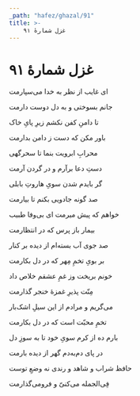 ```yaml
---
_path: "hafez/ghazal/91"
title: >-
    غزل شمارهٔ ۹۱
---
```

# غزل شمارهٔ ۹۱

<div class="b" id="bn1"><div class="m1"><p>ای غایب از نظر به خدا می‌سپارمت</p></div>
<div class="m2"><p>جانم بسوختی و به دل دوست دارمت</p></div></div>
<div class="b" id="bn2"><div class="m1"><p>تا دامنِ کفن نکشم زیرِ پایِ خاک</p></div>
<div class="m2"><p>باور مکن که دست ز دامن بدارمت</p></div></div>
<div class="b" id="bn3"><div class="m1"><p>محرابِ ابرویت بنما تا سحرگهی</p></div>
<div class="m2"><p>دستِ دعا برآرم و در گردن آرمت</p></div></div>
<div class="b" id="bn4"><div class="m1"><p>گر بایدم شدن سویِ هاروتِ بابلی</p></div>
<div class="m2"><p>صد گونه جادویی بکنم تا بیارمت</p></div></div>
<div class="b" id="bn5"><div class="m1"><p>خواهم که پیش میرمت ای بی‌وفا طبیب</p></div>
<div class="m2"><p>بیمار باز پرس که در انتظارمت</p></div></div>
<div class="b" id="bn6"><div class="m1"><p>صد جوی آب بسته‌ام از دیده بر کنار</p></div>
<div class="m2"><p>بر بویِ تخمِ مِهر که در دل بکارمت</p></div></div>
<div class="b" id="bn7"><div class="m1"><p>خونم بریخت وز غمِ عشقم خلاص داد</p></div>
<div class="m2"><p>مِنّت پذیرِ غمزهٔ خنجر گذارمت</p></div></div>
<div class="b" id="bn8"><div class="m1"><p>می‌گریم و مرادم از این سیلِ اشک‌بار</p></div>
<div class="m2"><p>تخمِ محبّت است که در دل بکارمت</p></div></div>
<div class="b" id="bn9"><div class="m1"><p>بارم ده از کرم سویِ خود تا به سوزِ دل</p></div>
<div class="m2"><p>در پای دم‌به‌دم گهر از دیده بارمت</p></div></div>
<div class="b" id="bn10"><div class="m1"><p>حافظ شراب و شاهد و رندی نه وضعِ توست</p></div>
<div class="m2"><p>فِی‌الجمله می‌کنیّ و فرومی‌گذارمت</p></div></div>
